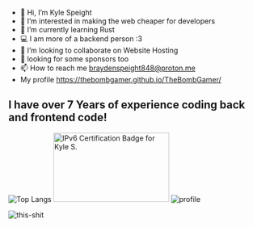 - 👋 Hi, I’m Kyle Speight
- 👀 I’m interested in making the web cheaper for developers
- 🌱 I’m currently learning Rust
- 💻 I am more of a backend person :3
- 🤝 I’m looking to collaborate on Website Hosting
- :pray: looking for some sponsors too
- 📫 How to reach me braydenspeight848@proton.me <br>
- My profile https://thebombgamer.github.io/TheBombGamer/ <br>
## I have over 7 Years of experience coding back and frontend code!
![Top Langs](https://github-readme-stats.vercel.app/api/top-langs/?username=TheBombGamer&layout=compact&langs_count=16&theme=dark)
<img src="//ipv6.he.net/certification/create_badge.php?pass_name=Kyle&amp;badge=3" style="border: 0; width: 229px; height: 137px" alt="IPv6 Certification Badge for Kyle S."></img>
![profile](https://github-readme-stats.vercel.app/api?username=thebombgamer&show_icons=true&locale=en&theme=dark)

![this-shit](https://komarev.com/ghpvc/?username=thebombgamer&label=Profile%20views&color=blueviolet&style=for-the-badge)
